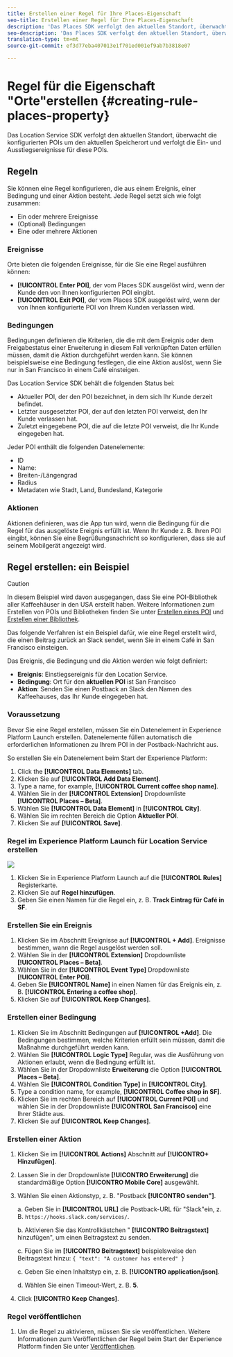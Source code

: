 ```yaml
---
title: Erstellen einer Regel für Ihre Places-Eigenschaft
seo-title: Erstellen einer Regel für Ihre Places-Eigenschaft
description: 'Das Places SDK verfolgt den aktuellen Standort, überwacht die konfigurierten POIs um den aktuellen Speicherort und verfolgt die Ein- und Ausstiegsereignisse für diese POIs. '
seo-description: 'Das Places SDK verfolgt den aktuellen Standort, überwacht die konfigurierten POIs um den aktuellen Speicherort und verfolgt die Ein- und Ausstiegsereignisse für diese POIs. '
translation-type: tm+mt
source-git-commit: ef3d77eba407013e1f701ed001ef9ab7b3818e07

---
```



# Regel für die Eigenschaft "Orte"erstellen {#creating-rule-places-property}

Das Location Service SDK verfolgt den aktuellen Standort, überwacht die konfigurierten POIs um den aktuellen Speicherort und verfolgt die Ein- und Ausstiegsereignisse für diese POIs.

## Regeln

Sie können eine Regel konfigurieren, die aus einem Ereignis, einer Bedingung und einer Aktion besteht. Jede Regel setzt sich wie folgt zusammen:

* Ein oder mehrere Ereignisse
* (Optional) Bedingungen
* Eine oder mehrere Aktionen

### Ereignisse

Orte bieten die folgenden Ereignisse, für die Sie eine Regel ausführen können:

* **[!UICONTROL Enter POI]**, der vom Places SDK ausgelöst wird, wenn der Kunde den von Ihnen konfigurierten POI eingibt.
* **[!UICONTROL Exit POI]**, der vom Places SDK ausgelöst wird, wenn der von Ihnen konfigurierte POI von Ihrem Kunden verlassen wird.

### Bedingungen

Bedingungen definieren die Kriterien, die die mit dem Ereignis oder dem Freigabestatus einer Erweiterung in diesem Fall verknüpften Daten erfüllen müssen, damit die Aktion durchgeführt werden kann. Sie können beispielsweise eine Bedingung festlegen, die eine Aktion auslöst, wenn Sie nur in San Francisco in einem Café einsteigen.

Das Location Service SDK behält die folgenden Status bei:

* Aktueller POI, der den POI bezeichnet, in dem sich Ihr Kunde derzeit befindet.
* Letzter ausgesetzter POI, der auf den letzten POI verweist, den Ihr Kunde verlassen hat.
* Zuletzt eingegebene POI, die auf die letzte POI verweist, die Ihr Kunde eingegeben hat.

Jeder POI enthält die folgenden Datenelemente:

* ID
* Name:
* Breiten-/Längengrad
* Radius
* Metadaten wie Stadt, Land, Bundesland, Kategorie

### Aktionen

Aktionen definieren, was die App tun wird, wenn die Bedingung für die Regel für das ausgelöste Ereignis erfüllt ist. Wenn Ihr Kunde z. B. Ihren POI eingibt, können Sie eine Begrüßungsnachricht so konfigurieren, dass sie auf seinem Mobilgerät angezeigt wird.

## Regel erstellen: ein Beispiel

>[!CAUTION]
>
>In diesem Beispiel wird davon ausgegangen, dass Sie eine POI-Bibliothek aller Kaffeehäuser in den USA erstellt haben. Weitere Informationen zum Erstellen von POIs und Bibliotheken finden Sie unter [Erstellen eines POI](https://placesdocs.com/places-services-by-adobe-documentation/places-database-management-1/managing-pois-in-the-places-ui#create-a-poi) und [Erstellen einer Bibliothek](https://placesdocs.com/places-services-by-adobe-documentation/places-database-management-1/manage-libraries#create-a-library).

Das folgende Verfahren ist ein Beispiel dafür, wie eine Regel erstellt wird, die einen Beitrag zurück an Slack sendet, wenn Sie in einem Café in San Francisco einsteigen.

Das Ereignis, die Bedingung und die Aktion werden wie folgt definiert:

* **Ereignis**: Einstiegsereignis für den Location Service.
* **Bedingung**: Ort für den **aktuellen POI** ist San Francisco
* **Aktion**: Senden Sie einen Postback an Slack den Namen des Kaffeehauses, das Ihr Kunde eingegeben hat.

### Voraussetzung

Bevor Sie eine Regel erstellen, müssen Sie ein Datenelement in Experience Platform Launch erstellen. Datenelemente füllen automatisch die erforderlichen Informationen zu Ihrem POI in der Postback-Nachricht aus.

So erstellen Sie ein Datenelement beim Start der Experience Platform:

1. Click the **[!UICONTROL Data Elements]** tab.
2. Klicken Sie auf **[!UICONTROL Add Data Element]**.
3. Type a name, for example, **[!UICONTROL Current coffee shop name]**.
4. Wählen Sie in der **[!UICONTROL Extension]** Dropdownliste **[!UICONTROL Places – Beta]**.
5. Wählen Sie **[!UICONTROL Data Element]** in **[!UICONTROL City]**.
6. Wählen Sie im rechten Bereich die Option **Aktueller POI**.
7. Klicken Sie auf **[!UICONTROL Save]**.

### Regel im Experience Platform Launch für Location Service erstellen

![](//help/assets/create-a-rule.png)

1. Klicken Sie in Experience Platform Launch auf die **[!UICONTROL Rules]** Registerkarte.
2. Klicken Sie auf **Regel hinzufügen**.
3. Geben Sie einen Namen für die Regel ein, z. B. **Track Eintrag für Café in SF**.

### Erstellen Sie ein Ereignis

1. Klicken Sie im Abschnitt Ereignisse auf **[!UICONTROL + Add]**. Ereignisse bestimmen, wann die Regel ausgelöst werden soll.
2. Wählen Sie in der **[!UICONTROL Extension]** Dropdownliste **[!UICONTROL Places – Beta]**.
3. Wählen Sie in der **[!UICONTROL Event Type]** Dropdownliste **[!UICONTROL Enter POI]**.
4. Geben Sie **[!UICONTROL Name]** in einen Namen für das Ereignis ein, z. B. **[!UICONTROL Entering a coffee shop]**.
5. Klicken Sie auf **[!UICONTROL Keep Changes]**.

### Erstellen einer Bedingung

1. Klicken Sie im Abschnitt Bedingungen auf **[!UICONTROL +Add]**. Die Bedingungen bestimmen, welche Kriterien erfüllt sein müssen, damit die Maßnahme durchgeführt werden kann.
2. Wählen Sie **[!UICONTROL Logic Type]** Regular, was die Ausführung von Aktionen erlaubt, wenn die Bedingung erfüllt ist.
3. Wählen Sie in der Dropdownliste **Erweiterung** die Option **[!UICONTROL Places – Beta]**.
4. Wählen Sie **[!UICONTROL Condition Type]** in **[!UICONTROL City]**.
5. Type a condition name, for example, **[!UICONTROL Coffee shop in SF]**.
6. Klicken Sie im rechten Bereich auf **[!UICONTROL Current POI]** und wählen Sie in der Dropdownliste **[!UICONTROL San Francisco]** eine Ihrer Städte aus.
7. Klicken Sie auf **[!UICONTROL Keep Changes]**.

### Erstellen einer Aktion

1. Klicken Sie im **[!UICONTROL Actions]** Abschnitt auf **[!UICONTRO+ Hinzufügen]**.
2. Lassen Sie in der Dropdownliste **[!UICONTRO Erweiterung]** die standardmäßige Option **[!UICONTRO Mobile Core]** ausgewählt.
3. Wählen Sie einen Aktionstyp, z. B. "Postback **[!UICONTRO senden"]**.

   a. Geben Sie in **[!UICONTROL URL]** die Postback-URL für "Slack"ein, z. B. `https://hooks.slack.com/services/`.

   b. Aktivieren Sie das Kontrollkästchen " **[!UICONTRO Beitragstext]** hinzufügen", um einen Beitragstext zu senden.

   c. Fügen Sie im **[!UICONTRO Beitragstext]** beispielsweise den Beitragstext hinzu: `{ "text": "A customer has entered" }`

   c. Geben Sie einen Inhaltstyp ein, z. B. **[!UICONTRO application/json]**.

   d. Wählen Sie einen Timeout-Wert, z. B. **5**.

4. Click **[!UICONTRO Keep Changes]**.

### Regel veröffentlichen

1. Um die Regel zu aktivieren, müssen Sie sie veröffentlichen. Weitere Informationen zum Veröffentlichen der Regel beim Start der Experience Platform finden Sie unter [Veröffentlichen](https://docs.adobelaunch.com/launch-reference/publishing).